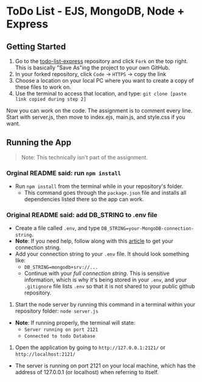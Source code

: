 # ToDo List - EJS, MongoDB, Node + Express

## Getting Started

1. Go to the [todo-list-express](https://github.com/100devs/todo-list-express) repository and click `Fork` on the top right. This is basically "Save As"ing the project to your own GitHub.
1. In your forked repository, click `Code` -> `HTTPS` -> copy the link
1. Choose a location on your local PC where you want to create a copy of these files to work on.
1. Use the terminal to access that location, and type: `git clone [paste link copied during step 2]`

Now you can work on the code. The assignment is to comment every line. Start with server.js, then move to index.ejs, main.js, and style.css if you want.

## Running the App
> Note: This technically isn't part of the assignment.

### Orginal README said: run `npm install`
- Run `npm install` from the terminal while in your repository's folder.
  - This command goes through the `package.json` file and installs all dependencies listed there so the app can work.

### Original README said: add DB_STRING to .env file 
- Create a file called `.env`, and type `DB_STRING=your-MongoDB-connection-string`.
- **Note**: If you need help, follow along with this [article](https://zellwk.com/blog/crud-express-mongodb/#setting-up-mongodb-atlas) to get your connection string.
- Add your connection string to your `.env` file. It should look something like:
  - `DB_STRING=mongodb+srv://...`
  - Continue with your _full connection string_. This is sensitive information, which is why it's being stored in your `.env`, and your `.gitignore` file lists `.env` so that it is not shared to your public github repository.

1. Start the node server by running this command in a terminal within your repository folder: `node server.js`
  - **Note**: If running properly, the terminal will state:
    - `Server running on port 2121`
    - `Connected to todo Database`
1. Open the application by going to `http://127.0.0.1:2121/` or `http://localhost:2121/`
  - The server is running on port 2121 on your local machine, which has the address of 127.0.0.1 (or localhost) when referring to itself.
